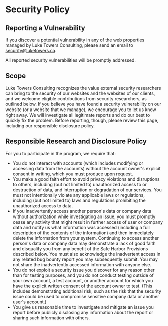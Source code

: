 # Security Policy

## Reporting a Vulnerability

If you discover a potential vulnerability in any of the web properties managed by Luke Towers Consulting, please send an email to [security@luketowers.ca](mailto:security@luketowers.ca).

All reported security vulnerabilities will be promptly addressed.

## Scope

Luke Towers Consulting recognizes the value external security researchers can bring to the security of our websites and the websites of our clients, and we welcome eligible contributions from security researchers, as outlined below. If you believe you have found a security vulnerability on our website (or a website that we manage), we encourage you to let us know right away. We will investigate all legitimate reports and do our best to quickly fix the problem. Before reporting, though, please review this page, including our responsible disclosure policy.

## Responsible Research and Disclosure Policy

For you to participate in the program, we require that:
- You do not interact with accounts (which includes modifying or accessing data from the accounts) without the account owner's explicit consent in writing, which you must produce upon request.
- You make a good faith effort to avoid privacy violations and disruptions to others, including (but not limited to) unauthorized access to or destruction of data, and interruption or degradation of our services. You must not intentionally violate any applicable laws or regulations, including (but not limited to) laws and regulations prohibiting the unauthorized access to data.
- If you inadvertently access another person's data or company data without authorization while investigating an issue, you must promptly cease any activity that might result in further access of user or company data and notify us what information was accessed (including a full description of the contents of the information) and then immediately delete the information from your system. Continuing to access another person's data or company data may demonstrate a lack of good faith and disqualify you from any benefit of the Safe Harbor Provisions described below. You must also acknowledge the inadvertent access in any related bug bounty report you may subsequently submit. You may not share the inadvertently accessed information with anyone else.
- You do not exploit a security issue you discover for any reason other than for testing purposes, and you do not conduct testing outside of your own account, a test account, or another account for which you have the explicit written consent of the account owner to test. (This includes demonstrating additional risk, such as the risk that the security issue could be used to compromise sensitive company data or another user's account.)
- You give us reasonable time to investigate and mitigate an issue you report before publicly disclosing any information about the report or sharing such information with others.